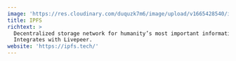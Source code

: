 ```yaml
---
image: 'https://res.cloudinary.com/duquzk7m6/image/upload/v1665428540/ipfs_tzdqxe.png'
title: IPFS
richtext: >
  Decentralized storage network for humanity’s most important information.
  Integrates with Livepeer.
website: 'https://ipfs.tech/'
---
```


